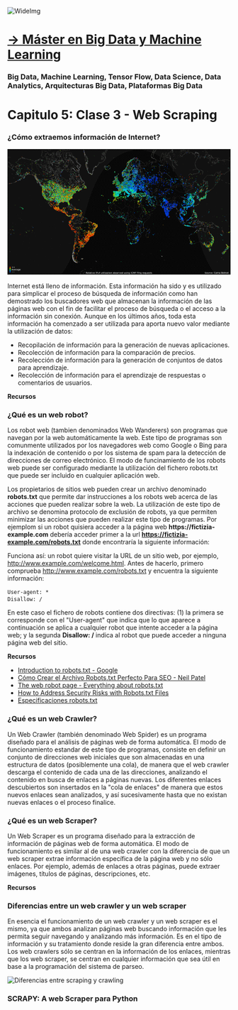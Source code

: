 ![WideImg](https://fictizia.com/img/github/Fictizia-plan-estudios-github.jpg)

# [→ Máster en Big Data y Machine Learning](https://fictizia.com/formacion/master-big-data)
### Big Data, Machine Learning, Tensor Flow, Data Science, Data Analytics, Arquitecturas Big Data, Plataformas Big Data

# Capitulo 5: Clase 3 - Web Scraping

### ¿Cómo extraemos información de Internet?

<img src="./img/map.gif" alt="El mundo interconectado" width="800"/>

Internet está lleno de información. Esta información ha sido y es utilizado para simplicar el proceso de búsqueda de información como han demostrado los buscadores web que almacenan la información de las páginas web con el fin de facilitar el proceso de búsqueda o el acceso a la información sin conexión. Aunque en los últimos años, toda esta información ha comenzado a ser utilizada para aporta nuevo valor mediante la utilización de datos:

- Recopilación de información para la generación de nuevas aplicaciones.
- Recolección de información para la comparación de precios. 
- Recolección de información para la generación de conjuntos de datos para aprendizaje. 
- Recolección de información para el aprendizaje de respuestas o comentarios de usuarios. 

**Recursos**

### ¿Qué es un web robot?

Los robot web (tambien denominados Web Wanderers) son programas que navegan por la web automáticamente la web. Este tipo de programas son comunmente utilizados por los navegadores web como Google o Bing para la indexación de contenido o por los sistema de spam para la detección de direcciones de correo electrónico. El modo de funcinamiento de los robots web puede ser configurado mediante la utilización del fichero robots.txt que puede ser incluido en cualquier aplicación web.    

Los propietarios de sitios web pueden crear un archivo denominado __robots.txt__ que permite dar instrucciones a los robots web acerca de las acciones que pueden realizar sobre la web. La utilización de este tipo de archivo se denomina protocolo de exclusión de robots, ya que permiten minimizar las acciones que pueden realizar este tipo de programas. Por ejemplom si un robot quisiera acceder a la página web __https://fictizia-example.com__ debería acceder primer a la url __https://fictizia-example.com/robots.txt__ donde encontraría la siguiente información: 

Funciona así: un robot quiere visitar la URL de un sitio web, por ejemplo, http://www.example.com/welcome.html. Antes de hacerlo, primero comprueba http://www.example.com/robots.txt y encuentra la siguiente información:

```
User-agent: *
Disallow: /
```

En este caso el fichero de robots contiene dos directivas: (1) la primera se corresponde con el "User-agent" que indica que lo que aparece a continuación se aplica a cualquier robot que intente acceder a la página web; y la segunda __Disallow: /__ indica al robot que puede acceder a ninguna página web del sitio. 

**Recursos**

- [Introduction to robots.txt - Google](https://support.google.com/webmasters/answer/6062608?hl=en)
- [Cómo Crear el Archivo Robots.txt Perfecto Para SEO - Neil Patel](https://neilpatel.com/es/blog/robots-txt-seo/)
- [The web robot page - Everything about robots.txt](https://www.robotstxt.org/)
- [How to Address Security Risks with Robots.txt Files](https://www.searchenginejournal.com/robots-txt-security-risks/289719/)
- [Especificaciones robots.txt](https://developers.google.com/search/reference/robots_txt?hl=es)

### ¿Qué es un web Crawler?

Un Web Crawler (también denominado Web Spider) es un programa diseñado para el análisis de páginas web de forma automática. El modo de funcionamiento estandar de este tipo de programas, consiste en definir un conjunto de direcciones web iniciales que son almacenadas en una estructura de datos (posiblemente una cola), de manera que el web crawler descarga el contenido de cada una de las direcciones, analizando el contenido en busca de enlaces a páginas nuevas. Los diferentes enlaces descubiertos son insertados en la "cola de enlaces" de manera que estos nuevos enlaces sean analizados, y así sucesivamente hasta que no existan nuevas enlaces o el proceso finalice.

### ¿Qué es un web Scraper?

Un Web Scraper es un programa diseñado para la extracción de información de páginas web de forma automática. El modo de funcionamiento es similar al de una web crawler con la diferencia de que un web scraper extrae información específica de la página web y no sólo enlaces. Por ejemplo, además de enlaces a otras páginas, puede extraer imágenes, títulos de páginas, descripciones, etc.

**Recursos**

### Diferencias entre un web crawler y un web scraper

En esencia el funcionamiento de un web crawler y un web scraper es el mismo, ya que ambos analizan páginas web buscando información que les permita seguir navegando y analizando más información. Es en el tipo de información y su tratamiento donde reside la gran diferencia entre ambos. Los web crawlers sólo se centran en la información de los enlaces, mientras que los web scraper, se centran en cualquier información que sea útil en base a la programación del sistema de parseo. 

<img src="./img/web-scraping-vs-web-crawling-png" alt="Diferencias entre scraping y crawling" width="800"/>

### SCRAPY: A web Scraper para Python
